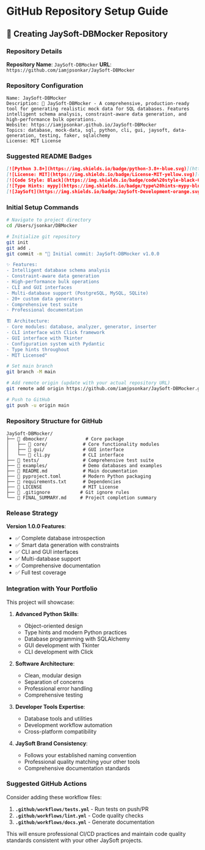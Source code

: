 # GitHub Repository Setup Guide

## 🚀 Creating JaySoft-DBMocker Repository

### Repository Details

**Repository Name**: `JaySoft-DBMocker`
**URL**: `https://github.com/iamjpsonkar/JaySoft-DBMocker`

### Repository Configuration

```
Name: JaySoft-DBMocker
Description: 🎲 JaySoft-DBMocker - A comprehensive, production-ready tool for generating realistic mock data for SQL databases. Features intelligent schema analysis, constraint-aware data generation, and high-performance bulk operations.
Website: https://iamjpsonkar.github.io/JaySoft-DBMocker
Topics: database, mock-data, sql, python, cli, gui, jaysoft, data-generation, testing, faker, sqlalchemy
License: MIT License
```

### Suggested README Badges

```markdown
[![Python 3.8+](https://img.shields.io/badge/python-3.8+-blue.svg)](https://www.python.org/downloads/)
[![License: MIT](https://img.shields.io/badge/License-MIT-yellow.svg)](https://opensource.org/licenses/MIT)
[![Code Style: Black](https://img.shields.io/badge/code%20style-black-000000.svg)](https://github.com/psf/black)
[![Type Hints: mypy](https://img.shields.io/badge/type%20hints-mypy-blue.svg)](http://mypy-lang.org/)
[![JaySoft](https://img.shields.io/badge/JaySoft-Development-orange.svg)](https://github.com/iamjpsonkar)
```

### Initial Setup Commands

```bash
# Navigate to project directory
cd /Users/jsonkar/DBMocker

# Initialize git repository
git init
git add .
git commit -m "🎉 Initial commit: JaySoft-DBMocker v1.0.0

✨ Features:
- Intelligent database schema analysis
- Constraint-aware data generation
- High-performance bulk operations
- CLI and GUI interfaces
- Multi-database support (PostgreSQL, MySQL, SQLite)
- 20+ custom data generators
- Comprehensive test suite
- Professional documentation

🏗️ Architecture:
- Core modules: database, analyzer, generator, inserter
- CLI interface with Click framework
- GUI interface with Tkinter
- Configuration system with Pydantic
- Type hints throughout
- MIT Licensed"

# Set main branch
git branch -M main

# Add remote origin (update with your actual repository URL)
git remote add origin https://github.com/iamjpsonkar/JaySoft-DBMocker.git

# Push to GitHub
git push -u origin main
```

### Repository Structure for GitHub

```
JaySoft-DBMocker/
├── 📁 dbmocker/              # Core package
│   ├── 📁 core/             # Core functionality modules
│   ├── 📁 gui/              # GUI interface
│   └── 📄 cli.py            # CLI interface
├── 📁 tests/                # Comprehensive test suite
├── 📁 examples/             # Demo databases and examples
├── 📄 README.md             # Main documentation
├── 📄 pyproject.toml        # Modern Python packaging
├── 📄 requirements.txt      # Dependencies
├── 📄 LICENSE               # MIT License
├── 📄 .gitignore           # Git ignore rules
└── 📄 FINAL_SUMMARY.md     # Project completion summary
```

### Release Strategy

**Version 1.0.0 Features**:

-   ✅ Complete database introspection
-   ✅ Smart data generation with constraints
-   ✅ CLI and GUI interfaces
-   ✅ Multi-database support
-   ✅ Comprehensive documentation
-   ✅ Full test coverage

### Integration with Your Portfolio

This project will showcase:

1. **Advanced Python Skills**:

    - Object-oriented design
    - Type hints and modern Python practices
    - Database programming with SQLAlchemy
    - GUI development with Tkinter
    - CLI development with Click

2. **Software Architecture**:

    - Clean, modular design
    - Separation of concerns
    - Professional error handling
    - Comprehensive testing

3. **Developer Tools Expertise**:

    - Database tools and utilities
    - Development workflow automation
    - Cross-platform compatibility

4. **JaySoft Brand Consistency**:
    - Follows your established naming convention
    - Professional quality matching your other tools
    - Comprehensive documentation standards

### Suggested GitHub Actions

Consider adding these workflow files:

1. **`.github/workflows/tests.yml`** - Run tests on push/PR
2. **`.github/workflows/lint.yml`** - Code quality checks
3. **`.github/workflows/docs.yml`** - Generate documentation

This will ensure professional CI/CD practices and maintain code quality standards consistent with your other JaySoft projects.

